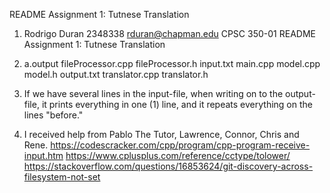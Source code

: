 README Assignment 1: Tutnese Translation

1) Rodrigo Duran
   2348338
   rduran@chapman.edu
   CPSC 350-01
   README Assignment 1: Tutnese Translation

2) a.output
   fileProcessor.cpp
   fileProcessor.h
   input.txt
   main.cpp
   model.cpp
   model.h
   output.txt
   translator.cpp
   translator.h

3) If we have several lines in the input-file, when writing on to the output-file, it prints everything in one (1) line, and it repeats everything on the lines "before."

4) I received help from Pablo The Tutor, Lawrence, Connor, Chris and Rene.
https://codescracker.com/cpp/program/cpp-program-receive-input.htm
https://www.cplusplus.com/reference/cctype/tolower/
https://stackoverflow.com/questions/16853624/git-discovery-across-filesystem-not-set
